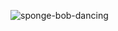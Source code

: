 ![sponge-bob-dancing](https://github.com/user-attachments/assets/51433d5d-9b90-4ec1-bc77-08ef6bb8efc9)
